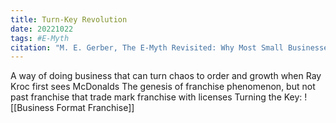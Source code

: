 ```yaml
---
title: Turn-Key Revolution
date: 20221022
tags: #E-Myth
citation: "M. E. Gerber, The E-Myth Revisited: Why Most Small Businesses Don’t Work and What to Do About It. Harper Collins, 2009."
---
```


A way of doing business that can turn chaos to order and growth when Ray Kroc first sees McDonalds
The genesis of franchise phenomenon, but not past franchise that trade mark franchise with licenses
Turning the Key: ![[Business Format Franchise]]